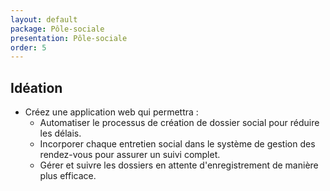 ```yaml
---
layout: default
package: Pôle-sociale
presentation: Pôle-sociale
order: 5
---
```



## Idéation 
- Créez une application web qui permettra :
    - Automatiser le processus de création de dossier social pour réduire les délais.
    - Incorporer chaque entretien social dans le système de gestion des rendez-vous pour assurer un suivi complet.
    - Gérer et suivre les dossiers en attente d'enregistrement de manière plus efficace.



<!-- new slide -->